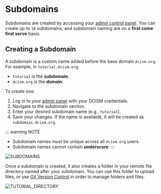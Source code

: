 # Subdomains
Subdomains are created by accessing your [admin control panel](https://admin.dcism.org/). You can create up to `10` subdomains, and subdomain naming are on a **first come first serve** basis.

## Creating a Subdomain
A subdomain is a custom name added before the base domain `dcism.org`. For example, in `tutorial.dcism.org`:
- `tutorial` is the **subdomain**.
- `dcism.org` is the **domain**.

To create one:
1. Log in to your [admin panel](https://admin.dcism.org/) with your DCISM credentials.
2. Navigate to the subdomain section.
3. Enter your desired subdomain name (e.g., `tutorial`).
4. Save your changes. If the name is available, it will be created as `subdomain.dcism.org`.
   
::: warning NOTE
- Subdomain names must be unique across all `dcism.org` users.
- Subdomain names cannot contain **underscore**.
:::

![SUBDOMAINS](/subdomains.png)

Once a subdomain is created, it also creates a folder in your remote file directory named after your subdomain. You can use this folder to upload files, or use [Git Version Control](https://git-scm.com/) in order to manage folders and files.

![TUTORIAL_DIRECTORY](/tutorial_directory.png)


